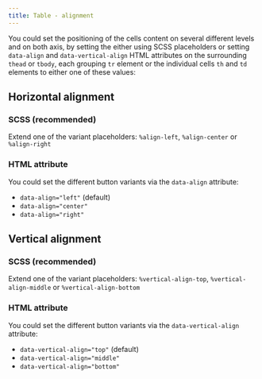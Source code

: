 ```yaml
---
title: Table - alignment
---
```


You could set the positioning of the cells content on several different levels and on both axis, by setting the either using SCSS placeholders or setting `data-align` and `data-vertical-align` HTML attributes on the surrounding `thead` or `tbody`, each grouping `tr` element or the individual cells `th` and `td` elements to either one of these values:

## Horizontal alignment

### SCSS (recommended)

Extend one of the variant placeholders: `%align-left`, `%align-center` or `%align-right`

### HTML attribute

You could set the different button variants via the `data-align` attribute:

- `data-align="left"` (default)
- `data-align="center"`
- `data-align="right"`

## Vertical alignment

### SCSS (recommended)

Extend one of the variant placeholders: `%vertical-align-top`, `%vertical-align-middle` or `%vertical-align-bottom`

### HTML attribute

You could set the different button variants via the `data-vertical-align` attribute:

- `data-vertical-align="top"` (default)
- `data-vertical-align="middle"`
- `data-vertical-align="bottom"`
